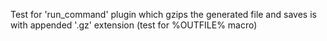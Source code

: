 Test for 'run_command' plugin which gzips the generated file and saves is with appended '.gz' extension
(test for %OUTFILE% macro)